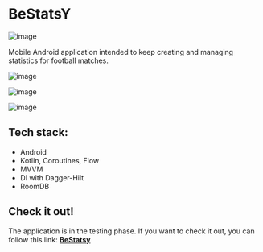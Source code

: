 # BeStatsY
![image](https://github.com/MatLeg25/BeStatsY_official/assets/70913892/87b6504e-5e1c-4950-9350-99d3a093c378)

Mobile Android application intended to keep creating and managing statistics for football matches.

![image](https://github.com/MatLeg25/BeStatsY_official/assets/70913892/b62f120f-61ac-4c0f-afb9-9045122d5f0e)

![image](https://github.com/MatLeg25/BeStatsY_official/assets/70913892/d6211994-c18c-4833-8c9b-8ddc26108328)

![image](https://github.com/MatLeg25/BeStatsY_official/assets/70913892/63c6318f-f53e-403c-8d07-f25599ea052a)


## Tech stack:
- Android
- Kotlin, Coroutines, Flow
- MVVM
- DI with Dagger-Hilt
- RoomDB

## Check it out!
The application is in the testing phase. If you want to check it out, you can follow this link:
<b>[BeStatsy](https://play.google.com/apps/testing/com.bestatsy)</b>
